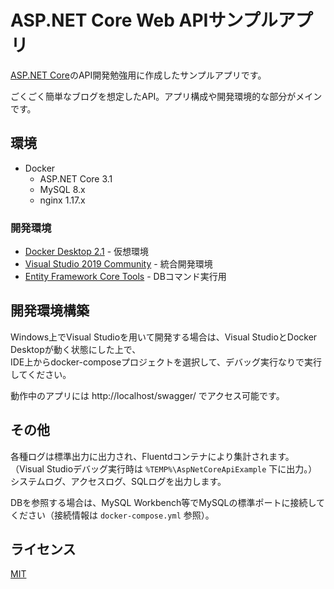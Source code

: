 # ASP.NET Core Web APIサンプルアプリ
[ASP.NET Core](https://docs.microsoft.com/ja-jp/aspnet/core/?view=aspnetcore-3.1)のAPI開発勉強用に作成したサンプルアプリです。

ごくごく簡単なブログを想定したAPI。アプリ構成や開発環境的な部分がメインです。

## 環境
* Docker
  * ASP.NET Core 3.1
  * MySQL 8.x
  * nginx 1.17.x

### 開発環境
* [Docker Desktop 2.1](https://hub.docker.com/editions/community/docker-ce-desktop-windows) - 仮想環境
* [Visual Studio 2019 Community](https://docs.microsoft.com/ja-jp/visualstudio/ide/?view=vs-2019) - 統合開発環境
* [Entity Framework Core Tools](https://docs.microsoft.com/ja-jp/ef/core/miscellaneous/cli/dotnet) - DBコマンド実行用

## 開発環境構築
Windows上でVisual Studioを用いて開発する場合は、Visual StudioとDocker Desktopが動く状態にした上で、  
IDE上からdocker-composeプロジェクトを選択して、デバッグ実行なりで実行してください。  

動作中のアプリには http://localhost/swagger/ でアクセス可能です。

## その他
各種ログは標準出力に出力され、Fluentdコンテナにより集計されます。  
（Visual Studioデバッグ実行時は `%TEMP%\AspNetCoreApiExample` 下に出力。）  
システムログ、アクセスログ、SQLログを出力します。

DBを参照する場合は、MySQL Workbench等でMySQLの標準ポートに接続してください（接続情報は `docker-compose.yml` 参照）。

## ライセンス
[MIT](https://github.com/ktanakaj/AspNetCoreApiExample/blob/master/LICENSE)
